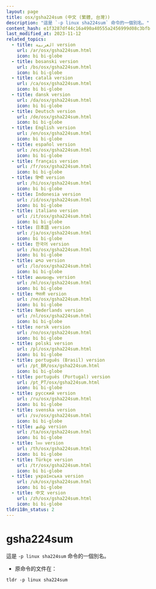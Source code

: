 ```yaml
---
layout: page
title: osx/gsha224sum (中文 (繁體, 台灣))
description: "這是 `-p linux sha224sum` 命令的一個別名。"
content_hash: e1f3287df44c16a490a40555a2456999d08c3bfb
last_modified_at: 2023-11-12
related_topics:
  - title: العربية version
    url: /ar/osx/gsha224sum.html
    icon: bi bi-globe
  - title: bosanski version
    url: /bs/osx/gsha224sum.html
    icon: bi bi-globe
  - title: català version
    url: /ca/osx/gsha224sum.html
    icon: bi bi-globe
  - title: dansk version
    url: /da/osx/gsha224sum.html
    icon: bi bi-globe
  - title: Deutsch version
    url: /de/osx/gsha224sum.html
    icon: bi bi-globe
  - title: English version
    url: /en/osx/gsha224sum.html
    icon: bi bi-globe
  - title: español version
    url: /es/osx/gsha224sum.html
    icon: bi bi-globe
  - title: français version
    url: /fr/osx/gsha224sum.html
    icon: bi bi-globe
  - title: हिन्दी version
    url: /hi/osx/gsha224sum.html
    icon: bi bi-globe
  - title: Indonesia version
    url: /id/osx/gsha224sum.html
    icon: bi bi-globe
  - title: italiano version
    url: /it/osx/gsha224sum.html
    icon: bi bi-globe
  - title: 日本語 version
    url: /ja/osx/gsha224sum.html
    icon: bi bi-globe
  - title: 한국어 version
    url: /ko/osx/gsha224sum.html
    icon: bi bi-globe
  - title: ລາວ version
    url: /lo/osx/gsha224sum.html
    icon: bi bi-globe
  - title: മലയാളം version
    url: /ml/osx/gsha224sum.html
    icon: bi bi-globe
  - title: नेपाली version
    url: /ne/osx/gsha224sum.html
    icon: bi bi-globe
  - title: Nederlands version
    url: /nl/osx/gsha224sum.html
    icon: bi bi-globe
  - title: norsk version
    url: /no/osx/gsha224sum.html
    icon: bi bi-globe
  - title: polski version
    url: /pl/osx/gsha224sum.html
    icon: bi bi-globe
  - title: português (Brasil) version
    url: /pt_BR/osx/gsha224sum.html
    icon: bi bi-globe
  - title: português (Portugal) version
    url: /pt_PT/osx/gsha224sum.html
    icon: bi bi-globe
  - title: русский version
    url: /ru/osx/gsha224sum.html
    icon: bi bi-globe
  - title: svenska version
    url: /sv/osx/gsha224sum.html
    icon: bi bi-globe
  - title: தமிழ் version
    url: /ta/osx/gsha224sum.html
    icon: bi bi-globe
  - title: ไทย version
    url: /th/osx/gsha224sum.html
    icon: bi bi-globe
  - title: Türkçe version
    url: /tr/osx/gsha224sum.html
    icon: bi bi-globe
  - title: українська version
    url: /uk/osx/gsha224sum.html
    icon: bi bi-globe
  - title: 中文 version
    url: /zh/osx/gsha224sum.html
    icon: bi bi-globe
tldri18n_status: 2
---
```

# gsha224sum

這是 `-p linux sha224sum` 命令的一個別名。

- 原命令的文件在：

`tldr -p linux sha224sum`
